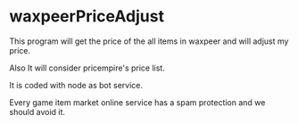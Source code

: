 # waxpeerPriceAdjust

This program will get the price of the all items in waxpeer and will adjust my price.

Also It will consider pricempire's price list.

It is coded with node as bot service.

Every game item market online service has a spam protection and we should avoid it.